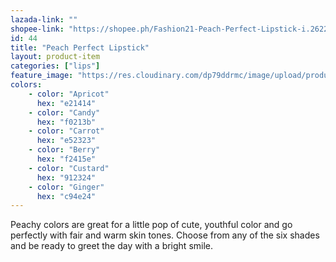 ```yaml
---
lazada-link: ""
shopee-link: "https://shopee.ph/Fashion21-Peach-Perfect-Lipstick-i.26222223.1330800463"
id: 44
title: "Peach Perfect Lipstick"
layout: product-item
categories: ["lips"]
feature_image: "https://res.cloudinary.com/dp79ddrmc/image/upload/products/peachPerfect.jpg"
colors:
    - color: "Apricot"
      hex: "e21414"
    - color: "Candy"
      hex: "f0213b"
    - color: "Carrot"
      hex: "e52323"
    - color: "Berry"
      hex: "f2415e"
    - color: "Custard"
      hex: "912324"
    - color: "Ginger"
      hex: "c94e24"
---
```

Peachy colors are great for a little pop of cute, youthful color and go perfectly with fair and warm skin tones. Choose from any of the six shades and be ready to greet the day with a bright smile.